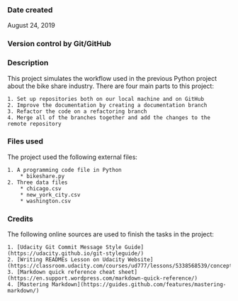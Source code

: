 ### Date created
August 24, 2019

### Version control by Git/GitHub

### Description
This project simulates the workflow used in the previous Python project about
the bike share industry. There are four main parts to this project:

    1. Set up repositories both on our local machine and on GitHub
    2. Improve the documentation by creating a documentation branch
    3. Refactor the code on a refactoring branch
    4. Merge all of the branches together and add the changes to the remote repository

### Files used

The project used the following external files:

    1. A programming code file in Python
        * bikeshare.py
    2. Three data files
        * chicago.csv
        * new_york_city.csv
        * washington.csv

### Credits

The following online sources are used to finish the tasks in the project:

    1. [Udacity Git Commit Message Style Guide](https://udacity.github.io/git-styleguide/)
    2. [Writing READMEs Lesson on Udacity Website](https://classroom.udacity.com/courses/ud777/lessons/5338568539/concepts/53929794080923)
    3. [Markdown quick reference cheat sheet](https://en.support.wordpress.com/markdown-quick-reference/)
    4. [Mastering Markdown](https://guides.github.com/features/mastering-markdown/)

